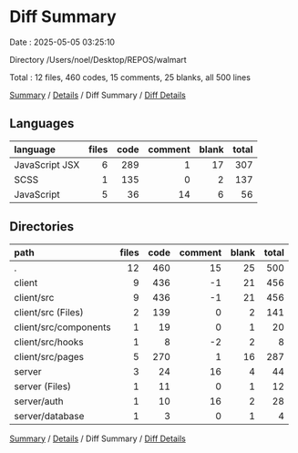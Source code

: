 # Diff Summary

Date : 2025-05-05 03:25:10

Directory /Users/noel/Desktop/REPOS/walmart

Total : 12 files,  460 codes, 15 comments, 25 blanks, all 500 lines

[Summary](results.md) / [Details](details.md) / Diff Summary / [Diff Details](diff-details.md)

## Languages
| language | files | code | comment | blank | total |
| :--- | ---: | ---: | ---: | ---: | ---: |
| JavaScript JSX | 6 | 289 | 1 | 17 | 307 |
| SCSS | 1 | 135 | 0 | 2 | 137 |
| JavaScript | 5 | 36 | 14 | 6 | 56 |

## Directories
| path | files | code | comment | blank | total |
| :--- | ---: | ---: | ---: | ---: | ---: |
| . | 12 | 460 | 15 | 25 | 500 |
| client | 9 | 436 | -1 | 21 | 456 |
| client/src | 9 | 436 | -1 | 21 | 456 |
| client/src (Files) | 2 | 139 | 0 | 2 | 141 |
| client/src/components | 1 | 19 | 0 | 1 | 20 |
| client/src/hooks | 1 | 8 | -2 | 2 | 8 |
| client/src/pages | 5 | 270 | 1 | 16 | 287 |
| server | 3 | 24 | 16 | 4 | 44 |
| server (Files) | 1 | 11 | 0 | 1 | 12 |
| server/auth | 1 | 10 | 16 | 2 | 28 |
| server/database | 1 | 3 | 0 | 1 | 4 |

[Summary](results.md) / [Details](details.md) / Diff Summary / [Diff Details](diff-details.md)